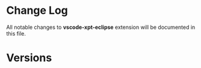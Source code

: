 # Change Log

All notable changes to **vscode-xpt-eclipse** extension will be documented in this file.

# Versions

